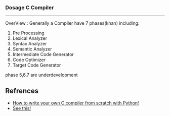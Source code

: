 ### Dosage C Compiler
***
OverView : Generally a Compiler have 7 phases(khan)
including:
1. Pre Processing
2. Lexical Analyzer
3. Syntax Analyzer
4. Semantic Analyzer
5. Intermediate Code Generator 
6. Code Optimizer
7. Target Code Generator

phase 5,6,7 are underdevelopment
## Refrences
- [How to write your own C compiler from scratch with Python!](https://medium.com/@pasi_pyrro/how-to-write-your-own-c-compiler-from-scratch-with-python-90ab84ffe071#f6ed)
- [See this!](https://drive.google.com/file/d/15wRuGV95t8c1Q6kel-pGn-paAf-CX2rt/view)
